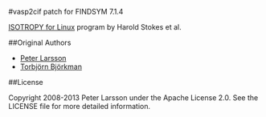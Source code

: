 #vasp2cif patch for FINDSYM 7.1.4

[ISOTROPY for Linux](https://iso.byu.edu/iso/isolinux.php) program by Harold Stokes et al. 

##Original Authors

* [Peter Larsson](http://www.nsc.liu.se/~pla/)
* [Torbjörn Björkman](http://physics.aalto.fi/personnel/?id=538)

##License

Copyright 2008-2013 Peter Larsson under the Apache License 2.0. See the LICENSE file for more detailed information.
